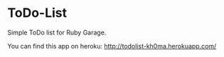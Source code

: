 # ToDo-List
Simple ToDo list for Ruby Garage.

You can find this app on heroku: http://todolist-kh0ma.herokuapp.com/

